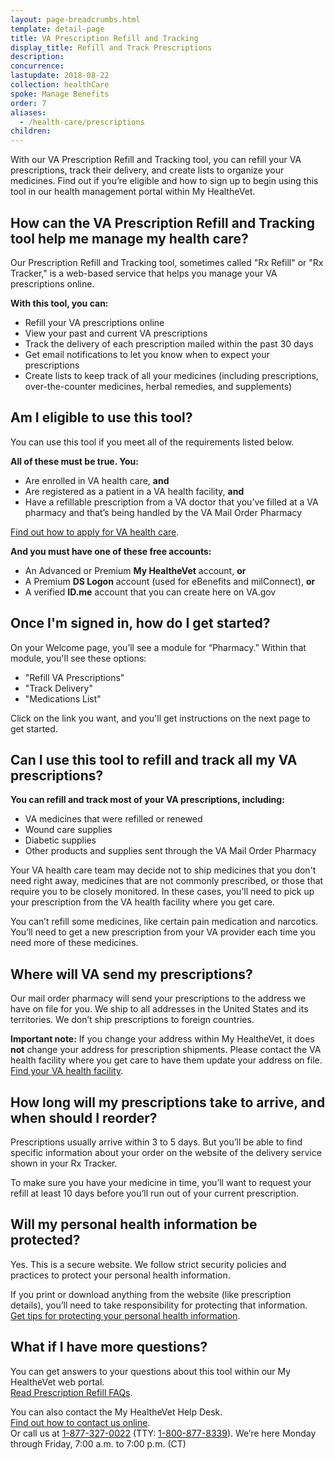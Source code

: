 ```yaml
---
layout: page-breadcrumbs.html
template: detail-page
title: VA Prescription Refill and Tracking
display_title: Refill and Track Prescriptions
description:
concurrence:
lastupdate: 2018-08-22
collection: healthCare
spoke: Manage Benefits
order: 7
aliases:
  - /health-care/prescriptions
children:
---
```

<div itemscope itemtype="http://schema.org/FAQPage">
<div itemprop="description" class="va-introtext">

With our VA Prescription Refill and Tracking tool, you can refill your VA prescriptions, track their delivery, and create lists to organize your medicines. Find out if you’re eligible and how to sign up to begin using this tool in our health management portal within My HealtheVet.

</div>

<div class="cta-widget" data-app-id="rx"></div>

<div itemscope itemtype="http://schema.org/Question">

<h2 itemprop="name">How can the VA Prescription Refill and Tracking tool help me manage my health care?</h2>
<div itemprop="acceptedAnswer" itemscope itemtype="http://schema.org/Answer">
<div itemprop="text">

Our Prescription Refill and Tracking tool, sometimes called "Rx Refill" or "Rx Tracker," is a web-based service that helps you manage your VA prescriptions online.

**With this tool, you can:**
- Refill your VA prescriptions online
- View your past and current VA prescriptions
- Track the delivery of each prescription mailed within the past 30 days
- Get email notifications to let you know when to expect your prescriptions
- Create lists to keep track of all your medicines (including prescriptions, over-the-counter medicines, herbal remedies, and supplements)

</div>
</div>
</div>

<div itemscope itemtype="http://schema.org/Question">

<h2 itemprop="name">Am I eligible to use this tool?</h2>
<div itemprop="acceptedAnswer" itemscope itemtype="http://schema.org/Answer">
<div itemprop="text">

You can use this tool if you meet all of the requirements listed below.

**All of these must be true. You:**
- Are enrolled in VA health care, **and**
- Are registered as a patient in a VA health facility, **and**
- Have a refillable prescription from a VA doctor that you’ve filled at a VA pharmacy and that’s being handled by the VA Mail Order Pharmacy

[Find out how to apply for VA health care](/health-care/how-to-apply/).

**And you must have one of these free accounts:**
- An Advanced or Premium **My HealtheVet** account, **or**
- A Premium **DS Logon** account (used for eBenefits and milConnect), **or**
- A verified **ID.me** account that you can create here on VA.gov

</div>
</div>
</div>

<div itemscope itemtype="http://schema.org/Question">

<h2 itemprop="name">Once I'm signed in, how do I get started?</h2>
<div itemprop="acceptedAnswer" itemscope itemtype="http://schema.org/Answer">
<div itemprop="text">

On your Welcome page, you’ll see a module for “Pharmacy.” Within that module, you'll see these options:
- "Refill VA Prescriptions"
- "Track Delivery"
- "Medications List"

Click on the link you want, and you'll get instructions on the next page to get started.

</div>
</div>
</div>

<div itemscope itemtype="http://schema.org/Question">

<h2 itemprop="name">Can I use this tool to refill and track all my VA prescriptions?</h2>
<div itemprop="acceptedAnswer" itemscope itemtype="http://schema.org/Answer">
<div itemprop="text">

<b>You can refill and track most of your VA prescriptions, including:</b>
- VA medicines that were refilled or renewed
- Wound care supplies
- Diabetic supplies
- Other products and supplies sent through the VA Mail Order Pharmacy

Your VA health care team may decide not to ship medicines that you don't need right away, medicines that are not commonly prescribed, or those that require you to be closely monitored. In these cases, you’ll need to pick up your prescription from the VA health facility where you get care.

You can’t refill some medicines, like certain pain medication and narcotics. You’ll need to get a new prescription from your VA provider each time you need more of these medicines.

</div>
</div>
</div>

<div itemscope itemtype="http://schema.org/Question">

<h2 itemprop="name">Where will VA send my prescriptions?</h2>
<div itemprop="acceptedAnswer" itemscope itemtype="http://schema.org/Answer">
<div itemprop="text">

Our mail order pharmacy will send your prescriptions to the address we have on file for you. We ship to all addresses in the United States and its territories. We don’t ship prescriptions to foreign countries.

**Important note:** If you change your address within My HealtheVet, it does **not** change your address for prescription shipments. Please contact the VA health facility where you get care to have them update your address on file. <br>
[Find your VA health facility](/find-locations/).

</div>
</div>
</div>

<div itemscope itemtype="http://schema.org/Question">

<h2 itemprop="name">How long will my prescriptions take to arrive, and when should I reorder?</h2>
<div itemprop="acceptedAnswer" itemscope itemtype="http://schema.org/Answer">
<div itemprop="text">

Prescriptions usually arrive within 3 to 5 days. But you’ll be able to find specific information about your order on the website of the delivery service shown in your Rx Tracker.

To make sure you have your medicine in time, you’ll want to request your refill at least 10 days before you’ll run out of your current prescription.

</div>
</div>
</div>

<div itemscope itemtype="http://schema.org/Question">

<h2 itemprop="name">Will my personal health information be protected?</h2>
<div itemprop="acceptedAnswer" itemscope itemtype="http://schema.org/Answer">
<div itemprop="text">

Yes. This is a secure website. We follow strict security policies and practices to protect your personal health information.

If you print or download anything from the website (like prescription details), you’ll need to take responsibility for protecting that information. <br>
[Get tips for protecting your personal health information](https://www.myhealth.va.gov/mhv-portal-web/web/myhealthevet/protecting-your-personal-health-information).

</div>
</div>
</div>

<div itemscope itemtype="http://schema.org/Question">

<h2 itemprop="name">What if I have more questions?</h2>
<div itemprop="acceptedAnswer" itemscope itemtype="http://schema.org/Answer">
<div itemprop="text">

You can get answers to your questions about this tool within our My HealtheVet web portal. <br>
[Read Prescription Refill FAQs](https://www.myhealth.va.gov/mhv-portal-web/web/myhealthevet/faqs#PrescriptionRefill). <br>

You can also contact the My HealtheVet Help Desk. <br>
[Find out how to contact us online](https://www.myhealth.va.gov/mhv-portal-web/web/myhealthevet/contact-mhv). <br>
Or call us at <a href="tel:+18773270022">1-877-327-0022</a> (TTY: <a href="tel:+18008778339">1-800-877-8339</a>). We’re here Monday through Friday, 7:00 a.m. to 7:00 p.m. (CT)

</div>
</div>
</div>
</div>
